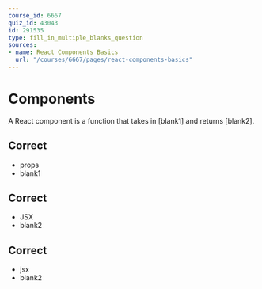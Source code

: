 ```yaml
---
course_id: 6667
quiz_id: 43043
id: 291535
type: fill_in_multiple_blanks_question
sources:
- name: React Components Basics
  url: "/courses/6667/pages/react-components-basics"
---
```


# Components

A React component is a function that takes in [blank1] and returns [blank2].

## Correct

- props
- blank1

## Correct

- JSX
- blank2

## Correct

- jsx
- blank2
